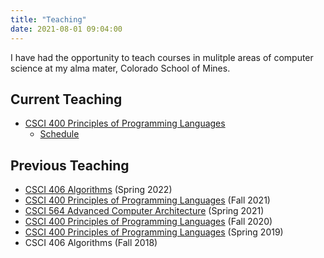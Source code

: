 ```yaml
---
title: "Teaching"
date: 2021-08-01 09:04:00
---
```


I have had the opportunity to teach courses in mulitple areas of computer
science at my alma mater, Colorado School of Mines.

## Current Teaching

* [CSCI 400 Principles of Programming Languages](https://lambda.mines.edu/f22-syllabus/)
  * [Schedule](https://elearning.mines.edu/courses/40213/pages/schedule)

## Previous Teaching

* [CSCI 406 Algorithms](https://elearning.mines.edu/courses/36726) (Spring 2022)
* [CSCI 400 Principles of Programming Languages](https://lambda.mines.edu/f21b-syllabus/) (Fall 2021)
* [CSCI 564 Advanced Computer Architecture](./csci564-s21/) (Spring 2021)
* [CSCI 400 Principles of Programming Languages](https://lambda.mines.edu/f20b-syllabus/) (Fall 2020)
* [CSCI 400 Principles of Programming Languages](./csci400-s19/) (Spring 2019)
* CSCI 406 Algorithms (Fall 2018)
